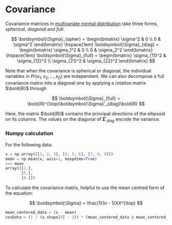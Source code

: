 # Covariance

Covariance matrices in [multivariate normal distribution](202210101307) take
three forms, _spherical_, *diagonal* and *full*:

$$
\boldsymbol{\Sigma}_{spher} = \begin{bmatrix}
\sigma^2 & 0 \\
0 & \sigma^2
\end{bmatrix}
\hspace{1em}
\boldsymbol{\Sigma}_{diag} = \begin{bmatrix}
\sigma_1^2 & 0 \\
0 & \sigma_2^2
\end{bmatrix}
\hspace{1em}
\boldsymbol{\Sigma}_{full} = \begin{bmatrix}
\sigma_{11}^2 & \sigma_{12}^2 \\
\sigma_{21}^2 & \sigma_{22}^2
\end{bmatrix}
$$

Note that when the covariance is spherical or diagonal, the individual variables
in $Pr(x_1, x_2, \ldots, x_D)$ are independent. We can also decompose a full
covariance matrix into a diagonal one by applying a rotation matrix $\bold{R}$
through

$$
\boldsymbol{\Sigma}_{full} = \bold{R}^{\top}\boldsymbol{\Sigma}'_{diag}\bold{R}
$$

Here, the matrix $\bold{R}$ contains the principal directions of the ellipsoid
on its columns. The values on the diagonal of $\boldsymbol{\Sigma}'_{diag}$
encode the variance.

### Numpy calculation

For the following data:

```python
x = np.array([[1, 2, 3], [4, 5, 6], [7, 8, 9]])
mean = np.mean(x, axis=1, keepdims=True)
>>> mean
array([[2.],
       [5.],
       [8.]])
```

To calculate the covariance matrix, helpful to use the mean centred form of the
equation:

$$
\boldsymbol{\Sigma} = \frac{1}{n - 1}XX^{\top}
$$

```python
mean_centered_data = (x - mean)
covData = (1 / (x.shape[0] - 1)) * (mean_centered_data @ mean_centered_data.T)
```
